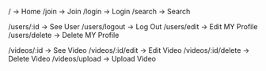 / -> Home 
/join -> Join 
/login -> Login 
/search -> Search

/users/:id -> See User 
/users/logout -> Log Out 
/users/edit -> Edit MY Profile 
/users/delete -> Delete MY Profile

/videos/:id -> See Video 
/videos/:id/edit -> Edit Video 
/videos/:id/delete -> Delete Video 
/videos/upload -> Upload Video